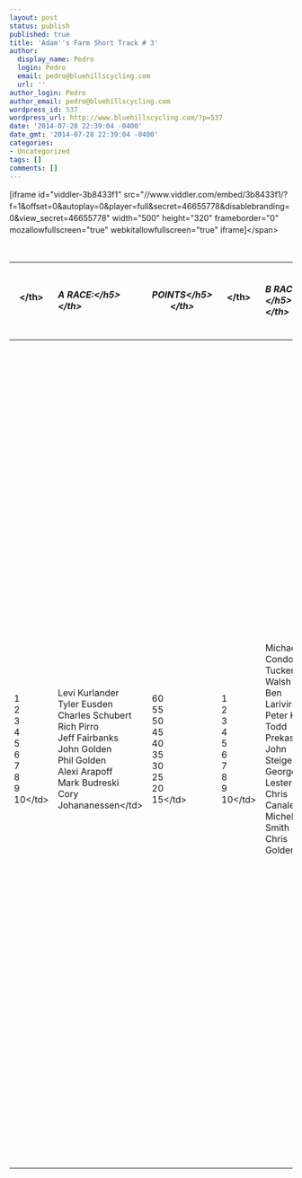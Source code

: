 ```yaml
---
layout: post
status: publish
published: true
title: 'Adam''s Farm Short Track # 3'
author:
  display_name: Pedro
  login: Pedro
  email: pedro@bluehillscycling.com
  url: ''
author_login: Pedro
author_email: pedro@bluehillscycling.com
wordpress_id: 537
wordpress_url: http://www.bluehillscycling.com/?p=537
date: '2014-07-28 22:39:04 -0400'
date_gmt: '2014-07-28 22:39:04 -0400'
categories:
- Uncategorized
tags: []
comments: []
---
```

<p><span style="line-height: 1.5">[iframe id="viddler-3b8433f1" src="&#47;&#47;www.viddler.com&#47;embed&#47;3b8433f1&#47;?f=1&amp;offset=0&amp;autoplay=0&amp;player=full&amp;secret=46655778&amp;disablebranding=0&amp;view_secret=46655778" width="500" height="320" frameborder="0" mozallowfullscreen="true" webkitallowfullscreen="true" iframe]<&#47;span></p>
<p>&nbsp;</p>
<table>
<tbody>
<tr>
<th><&#47;th></p>
<th align="left">
<h5>A RACE:<&#47;h5><br />
<&#47;th></p>
<th>
<h5>POINTS<&#47;h5><br />
<&#47;th></p>
<th><&#47;th></p>
<th align="left">
<h5>B RACE:<&#47;h5><br />
<&#47;th></p>
<th>
<h5>POINTS<&#47;h5><br />
<&#47;th><br />
<&#47;tr><br />
<&#47;tbody></p>
<tbody>
<tr>
<td>1<br />
2<br />
3<br />
4<br />
5<br />
6<br />
7<br />
8<br />
9<br />
10<&#47;td></p>
<td>Levi Kurlander<br />
Tyler Eusden<br />
Charles Schubert<br />
Rich Pirro<br />
Jeff Fairbanks<br />
John Golden<br />
Phil Golden<br />
Alexi Arapoff<br />
Mark Budreski<br />
Cory Johananessen<&#47;td></p>
<td>60<br />
55<br />
50<br />
45<br />
40<br />
35<br />
30<br />
25<br />
20<br />
15<&#47;td></p>
<td>1<br />
2<br />
3<br />
4<br />
5<br />
6<br />
7<br />
8<br />
9<br />
10<&#47;td></p>
<td>Michael Condon<br />
Tucker Walsh<br />
Ben Larivirse<br />
Peter Kuhn<br />
Todd Prekaski<br />
John Steiger<br />
George Lester<br />
Chris Canale<br />
Michele Smith<br />
Chris Golden<&#47;td></p>
<td>60<br />
55<br />
50<br />
45<br />
40<br />
35<br />
30<br />
25<br />
20<br />
15<&#47;td><br />
<&#47;tr><br />
<&#47;tbody><br />
<&#47;table><br />
&nbsp;</p>
<h5>Series Totals:<&#47;h5><br />
&nbsp;</p>
<table>
<tbody>
<tr>
<th><&#47;th></p>
<th align="left">
<h5>A RACE:<&#47;h5><br />
<&#47;th></p>
<th>
<h5>POINTS<&#47;h5><br />
<&#47;th></p>
<th><&#47;th></p>
<th align="left">
<h5>B RACE:<&#47;h5><br />
<&#47;th></p>
<th>
<h5>POINTS<&#47;h5><br />
<&#47;th><br />
<&#47;tr><br />
<&#47;tbody></p>
<tbody>
<tr>
<td>1<br />
2<br />
3<br />
4<br />
5<br />
6<br />
7<br />
8<br />
9<br />
10<br />
11<br />
12<br />
13<br />
14<br />
15<br />
16<br />
17<br />
18<br />
19<br />
20<br />
21<br />
22<br />
-<br />
-<br />
-<br />
-<&#47;td></p>
<td>Charles Schubert<br />
Rich Pirro<br />
Jeff Fairbanks<br />
Will Crissman<br />
Tyler Eusden<br />
Levi Kurlander<br />
PJ Renquin<br />
Jorma Mueller<br />
Matt Sousa<br />
Phil Golden<br />
Kevin Brant<br />
Eric Magnuson<br />
John Golden<br />
Ian Odell<br />
Jonathan Anderson<br />
Alexi Arapoff<br />
Sean Willson<br />
Mark Budreski<br />
Jake Berry<br />
Ian Schon<br />
Cory Johananessen<br />
Pete Werner<br />
-<br />
-<br />
-<br />
-<&#47;td></p>
<td>155<br />
110<br />
90<br />
90<br />
85<br />
60<br />
60<br />
55<br />
50<br />
45<br />
45<br />
40<br />
35<br />
35<br />
30<br />
25<br />
25<br />
20<br />
20<br />
20<br />
15<br />
15<br />
-<br />
-<br />
-<br />
-<&#47;td></p>
<td>1<br />
2<br />
3<br />
4<br />
5<br />
6<br />
7<br />
8<br />
9<br />
10<br />
11<br />
12<br />
13<br />
14<br />
15<br />
16<br />
17<br />
18<br />
19<br />
20<br />
21<br />
22<br />
23<br />
24<br />
25<br />
26<&#47;td></p>
<td>Peter Kuhn<br />
Tucker Walsh<br />
Curtis Chase<br />
Sean Pantellere<br />
Todd Prekaski<br />
Michael Condon<br />
Whittle Ian<br />
Patrick Collins<br />
Greg Colby<br />
Chris Canale<br />
Ben Larivirse<br />
Ted Myles<br />
Ryan Aittaniemi<br />
Mark Budreski<br />
Chris Phenix<br />
Matt Curtis<br />
John Steiger<br />
BikeReg Guy (who knows who this is?)<br />
John Pell<br />
George Lester<br />
Jessica Hughston<br />
Marc Cedrone<br />
Michele Smith<br />
John Fice<br />
Kent Hirshberg<br />
Chris Golden<&#47;td></p>
<td>95<br />
90<br />
60<br />
60<br />
60<br />
60<br />
55<br />
55<br />
50<br />
50<br />
50<br />
45<br />
45<br />
40<br />
40<br />
35<br />
35<br />
30<br />
30<br />
30<br />
25<br />
20<br />
20<br />
15<br />
15<br />
15<&#47;td><br />
<&#47;tr><br />
<&#47;tbody><br />
<&#47;table><br />
&nbsp;</p>
